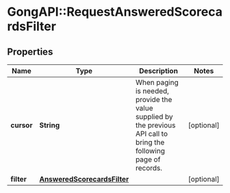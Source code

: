 # GongAPI::RequestAnsweredScorecardsFilter

## Properties
Name | Type | Description | Notes
------------ | ------------- | ------------- | -------------
**cursor** | **String** | When paging is needed, provide the value supplied by the previous API call to bring the following page of records. | [optional] 
**filter** | [**AnsweredScorecardsFilter**](AnsweredScorecardsFilter.md) |  | [optional] 

